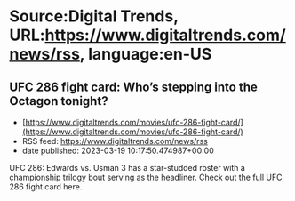 # Source:Digital Trends, URL:https://www.digitaltrends.com/news/rss, language:en-US

## UFC 286 fight card: Who’s stepping into the Octagon tonight?
 - [https://www.digitaltrends.com/movies/ufc-286-fight-card/](https://www.digitaltrends.com/movies/ufc-286-fight-card/)
 - RSS feed: https://www.digitaltrends.com/news/rss
 - date published: 2023-03-19 10:17:50.474987+00:00

UFC 286: Edwards vs. Usman 3 has a star-studded roster with a championship trilogy bout serving as the headliner. Check out the full UFC 286 fight card here.

